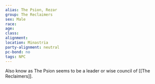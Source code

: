 ```yaml
---
alias: The Psion, Rezar
group: The Reclaimers
sex: Male
race: 
age: 
class: 
alignment:
location: Minastria
party-alignment: neutral
pc-bond: no
tags: NPC
---
```


Also know as The Psion seems to be a leader or wise council of [[The Reclaimers]].